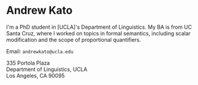 # Andrew Kato

I'm a PhD student in [UCLA]'s Department of Linguistics. My BA is from UC Santa Cruz, where I worked on topics in formal semantics, including scalar modification and the scope of proportional quantifiers.

Email: `andrewkato@ucla.edu`

335 Portola Plaza  
Department of Linguistics, UCLA   
Los Angeles, CA 90095  